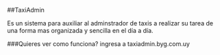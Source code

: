 ##TaxiAdmin

Es un sistema para auxiliar al adminstrador de taxis a realizar su tarea de una forma mas organizada y sencilla en el día a día.

###Quieres ver como funciona? ingresa a taxiadmin.byg.com.uy